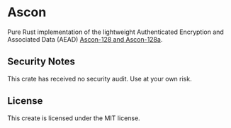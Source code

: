 # Ascon

Pure Rust implementation of the lightweight Authenticated Encryption and Associated Data (AEAD) [Ascon-128 and
Ascon-128a](https://ascon.iaik.tugraz.at).

## Security Notes

This crate has received no security audit. Use at your own risk.

## License

This create is licensed under the MIT license.